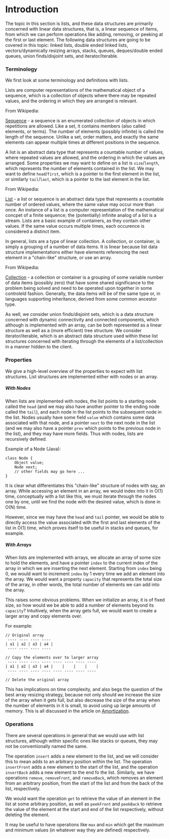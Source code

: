 # Introduction

The topic in this section is lists, and these data structures are primarily
concerned with linear data structures, that is, a linear sequence of items,
from which we can perform operations like adding, removing, or peeking at the 
first or last element. The following data structures are going to be covered 
in this topic: linked lists, double ended linked lists, vectors/dynamically
resizing arrays, stacks, queues, deques/double ended queues, union 
finds/disjoint sets, and iterator/iterable.

### Terminology

We first look at some terminology and definitions with lists.

Lists are computer representations of the mathematical object of a 
sequence, which is a collection of objects where there may be repeated
values, and the ordering in which they are arranged is relevant.

From Wikipedia:

[Sequence](https://en.wikipedia.org/wiki/Sequence) - a sequence is an 
enumerated collection of objects in which repetitions are allowed. Like a
set, it contains members (also called elements, or terms). The number of 
elements (possibly infinite) is called the length of the sequence. Unlike a 
set, order matters, and exactly the same elements can appear multiple times at 
different positions in the sequence.

A list is an abstract data type that represents a countable number of values,
where repeated values are allowed, and the ordering in which the values are 
arranged. Some properties we may want to define on a list is `size`/`length`, 
which represents the number of elements contained in the list. We may want to 
define `head`/`first`, which is a pointer to the first element in the list, or
similarly `tail`/`last`, which is a pointer to the last element in the list.

From Wikipedia:

[List](https://en.wikipedia.org/wiki/List_%28abstract_data_type%29) - a list or 
sequence is an abstract data type that represents a countable number of ordered
values, where the same value may occur more than once. An instance of a list is
a computer representation of the mathematical concpet of a finite sequence; the
(potentially) infinite analog of a list is a stream. Lists are a basic example 
of containers, as they contain other values. If the same value occurs multiple 
times, each occurence is considered a distinct item.

In general, lists are a type of linear collection. A collection, or container, 
is simply a grouping of a number of data items. It is linear because list
data structure implementations either have elements referencing the next 
element in a "chain-like" structure, or use an array.

From Wikipedia:

[Collection](https://en.wikipedia.org/wiki/Collection_%28abstract_data_type%29) -
a collection or container is a grouping of some variable number of data items
(possibly zero) that have some shared significance to the problem being solved
and need to be operated upon together in some controleld fashion. Generally, 
the data items will be of the same type or, in languages supporting inheritance,
derived from some common ancestor type.

As well, we consider union finds/disjoint sets, which is a data structure 
concerned with dynamic connectivity and connected components, which although 
is implemented with an array, can be both represented as a linear structure as 
well as a (more efficient) tree structure. We consider iterator/iterable, which
is an abstract data structure used within these list structures concerned with 
iterating through the elements of a list/collection in a manner hidden to the 
client.

### Properties

We give a high-level overview of the properties to expect with list structures.
List structures are implemented either with nodes or an array. 

##### With Nodes

When lists are implemented with nodes, the list points to a starting node called 
the `head` (and we may also have another pointer to the ending node called the 
`tail`), and each node in the list points to the subsequent node in the list. Nodes 
usually have some field `value` which contains some data associated with 
that node, and a pointer `next` to the next node in the list (and we may also 
have a pointer `prev` which points to the previous node in the list), and they may 
have more fields. Thus with nodes, lists are recursively defined. 

Example of a Node (Java):

```
class Node {
    Object value;
    Node next;
    // other fields may go here ...
}
```

It is clear what differentiates this "chain-like" structure of nodes with say, 
an array. While accessing an element in an array, we would index into it in 
O(1) time, conceptually with a list like this, we must iterate through the 
nodes one by one, until we find the node with the desired value, which is done
in O(N) time.

However, since we may have the `head` and `tail` pointer, we would be able to 
directly access the value associated with the first and last elements of the 
list in O(1) time, which proves itself to be useful in stacks and queues, 
for example.

##### With Arrays

When lists are implemented with arrays, we allocate an array of some size to 
hold the elements, and have a pointer `index` to the current index of the
array in which we are inserting the next element. Starting from `index` being
0, we would want to increment `index` by 1 every time we add an element into 
the array. We would want a property `capacity` that represents the total size
of the array, in other words, the total number of elements we can add into
the array.

This raises some obvious problems. When we initialize an array, it is of
fixed size, so how would we be able to add a number of elements beyond its
`capacity`? Intuitively, when the array gets full, we would want to create a
larger array and copy elements over.

For example:

```
// Original array
 ---- ---- ---- ----
| a1 | a2 | a3 | a4 |
 ---- ---- ---- ----

// Copy the elements over to larger array
 ---- ---- ---- ---- ---- ---- ---- ----
| a1 | a2 | a3 | a4 |    |    |    |    |
 ---- ---- ---- ---- ---- ---- ---- ----

// Delete the original array
```

This has implications on time complexity, and also begs the question of the 
best array resizing strategy, because not only should we increase the size of 
the array when it gets full, but also decrease the size of the array when the 
number of elements in it is small, to avoid using up large amounts of memory.
This is all discussed in the article on [Amortization](/categories/data-structures/lists/amortization).

### Operations

There are several operations in general that we would use with list structures,
although within specific ones like stacks or queues, they may not be 
conventionally named the same.

The operation `insert` adds a new element to the list, and we will consider this 
to mean adds to an arbitrary position within the list. The operation `insertFront`
adds a new element to the start of the list, and the operation `insertBack` adds
a new element to the end fo the list. Similarly, we have operations `remove`,
`removeFront`, and `removeBack`, which removes an element from an arbitrary 
position, from the start of the list and from the back of the list, respectively.

We would want the operation `get` to retrieve the value of an element in the list
at some arbitrary position, as well as `peekFront` and `peekBack` to retrieve the 
value of the element at the start and end of the list respectively, without 
deleting the element.

It may be useful to have operations like `max` and `min` which get the maximum
and minimum values (in whatever way they are defined) respectively.
